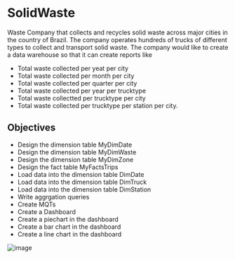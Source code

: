 # SolidWaste
Waste Company that collects and recycles solid waste across major cities in the country of Brazil. The company operates hundreds of trucks of different types to collect and transport solid waste. The company would like to create a data warehouse so that it can create reports like

- Total waste collected per yeat per city
- Total waste collected per month per city
- Total waste collected per quarter per city
- Total waste collected per year per trucktype
- Total waste collectted per trucktype per city
- Total waste collected per trucktype per station per city.

## Objectives
- Design the dimension table MyDimDate
- Design the dimension table MyDimWaste
- Design the dimension table MyDimZone
- Design the fact table MyFactsTrips
- Load data into the dimension table DimDate
- Load data into the dimension table DimTruck
- Load data into the dimension table DimStation
- Write aggrgation queries
- Create MQTs
- Create a Dashboard
- Create a piechart in the dashboard
- Create a bar chart in the dashboard
- Create a line chart in the dashboard


![image](https://user-images.githubusercontent.com/75028470/218287085-d376e7f6-50d4-4646-aae7-9f4daf30fd20.png)

